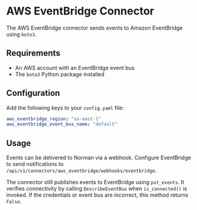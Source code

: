 # AWS EventBridge Connector

The AWS EventBridge connector sends events to Amazon EventBridge using `boto3`.

## Requirements

- An AWS account with an EventBridge event bus
- The `boto3` Python package installed

## Configuration

Add the following keys to your `config.yaml` file:

```yaml
aws_eventbridge_region: "us-east-1"
aws_eventbridge_event_bus_name: "default"
```

## Usage

Events can be delivered to Norman via a webhook. Configure EventBridge to send
notifications to `/api/v1/connectors/aws_eventbridge/webhooks/eventbridge`.

The connector still publishes events to EventBridge using `put_events`.  It
verifies connectivity by calling `DescribeEventBus` when `is_connected()` is
invoked. If the credentials or event bus are incorrect, this method returns
`False`.
